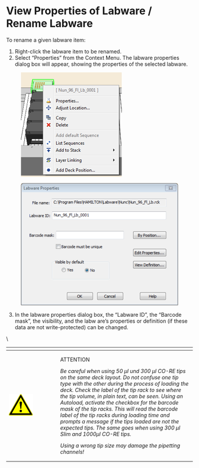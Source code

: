 # View Properties of Labware / Rename Labware

To rename a given labware item:

1. Right-click the labware item to be renamed.
2. Select “Properties” from the Context Menu. The labware properties dialog box will appear, showing the properties of the selected labware.

<div>

<figure><img src="../../.gitbook/assets/image (43) (1) (1) (1).png" alt=""><figcaption></figcaption></figure>

 

<figure><img src="../../.gitbook/assets/image (44) (1) (1) (1).png" alt=""><figcaption></figcaption></figure>

</div>

3. In the labware properties dialog box, the “Labware ID”, the “Barcode mask”, the visibility, and the labw are’s properties or definition (if these data are not write-protected) can be changed.

\


<table data-header-hidden><thead><tr><th width="125"></th><th></th></tr></thead><tbody><tr><td><img src="../../.gitbook/assets/image (9) (1) (1) (1) (1) (1) (1) (1) (1) (1) (1) (1) (1) (1) (1).png" alt="" data-size="original"></td><td><p>ATTENTION</p><p><em>Be careful when using 50 µl und 300 µl CO-RE tips on the same deck layout. Do not confuse one tip type with the other during the process of loading the deck. Check the label of the tip rack to see where the tip volume, in plain text, can be seen. Using an Autoload, activate the checkbox for the barcode mask of the tip racks. This will read the barcode label of the tip racks during loading time and prompts a message if the tips loaded are not the expected tips. The same goes when using 300 µl Slim and 1000µl CO-RE tips.</em></p><p></p><p><em>Using a wrong tip size may damage the pipetting channels!</em></p></td></tr></tbody></table>





##
